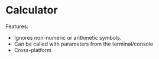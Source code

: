 # Calculator
Features:
* Ignores non-numeric or arithmetic symbols.
* Can be called with parameters from the terminal/console
* Cross-platform
